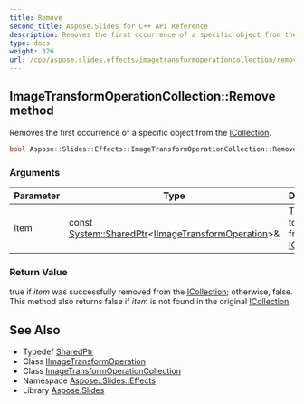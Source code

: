 ```yaml
---
title: Remove
second_title: Aspose.Slides for C++ API Reference
description: Removes the first occurrence of a specific object from the ICollection.
type: docs
weight: 326
url: /cpp/aspose.slides.effects/imagetransformoperationcollection/remove/
---
```

## ImageTransformOperationCollection::Remove method


Removes the first occurrence of a specific object from the [ICollection](../../../system.collections.generic/icollection/).

```cpp
bool Aspose::Slides::Effects::ImageTransformOperationCollection::Remove(const System::SharedPtr<IImageTransformOperation> &item) override
```


### Arguments

| Parameter | Type | Description |
| --- | --- | --- |
| item | const [System::SharedPtr](../../../system/sharedptr/)\<[IImageTransformOperation](../../iimagetransformoperation/)\>\& | The object to remove from the [ICollection](../../../system.collections.generic/icollection/). |

### Return Value

true if *item*  was successfully removed from the [ICollection](../../../system.collections.generic/icollection/); otherwise, false. This method also returns false if *item*  is not found in the original [ICollection](../../../system.collections.generic/icollection/).

## See Also

* Typedef [SharedPtr](../../../system/sharedptr/)
* Class [IImageTransformOperation](../../iimagetransformoperation/)
* Class [ImageTransformOperationCollection](../)
* Namespace [Aspose::Slides::Effects](../../)
* Library [Aspose.Slides](../../../)
